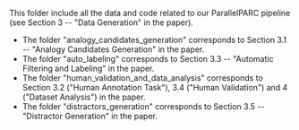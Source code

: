 This folder include all the data and code related to our ParallelPARC pipeline (see Section 3 -- "Data Generation" in the paper).
* The folder "analogy_candidates_generation" corresponds to Section 3.1 -- "Analogy Candidates Generation" in the paper.
* The folder "auto_labeling" corresponds to Section 3.3 -- "Automatic Filtering and Labeling" in the paper.
* The folder "human_validation_and_data_analysis" corresponds to Section 3.2 ("Human Annotation Task"), 3.4 ("Human Validation") and 4 ("Dataset Analysis") in the paper.
* The folder "distractors_generation" corresponds to Section 3.5 -- "Distractor Generation" in the paper.
